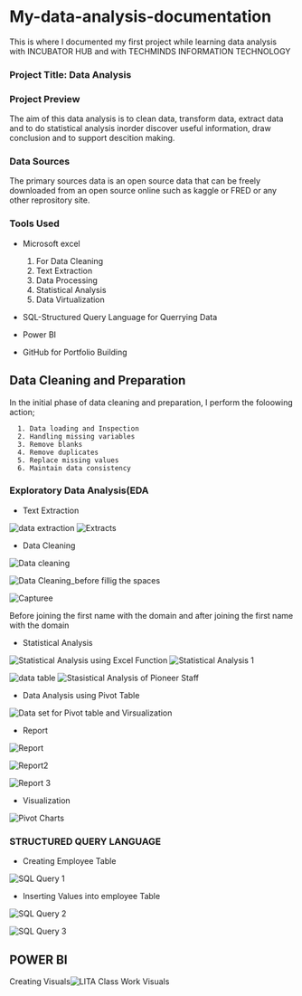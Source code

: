 # My-data-analysis-documentation
This is where I documented my first project while learning data analysis with INCUBATOR HUB  and with TECHMINDS INFORMATION TECHNOLOGY

### Project Title: Data Analysis

### Project Preview
The aim of this data analysis is to clean data, transform data, extract data and to do statistical analysis inorder discover useful information, draw conclusion and to support descition making.

### Data Sources
The primary sources data is an open source data that can be freely downloaded from an open source online such as kaggle or FRED or any other reprository site.

### Tools Used
- Microsoft excel 
  1. For Data Cleaning
  2. Text Extraction
  3. Data Processing
  4. Statistical Analysis
  5. Data Virtualization
 
- SQL-Structured Query Language for Querrying Data
- Power BI
- GitHub for Portfolio Building

## Data Cleaning and Preparation
In the initial phase of data cleaning and preparation, I perform the foloowing action;

      1. Data loading and Inspection
      2. Handling missing variables
      3. Remove blanks
      4. Remove duplicates
      5. Replace missing values
      6. Maintain data consistency

### Exploratory Data Analysis(EDA

- Text Extraction

  
![data extraction](https://github.com/user-attachments/assets/4232ab28-f7c2-4864-b649-09f867c035c2) ![Extracts](https://github.com/user-attachments/assets/85e297bd-726c-45f1-becb-8e7aa53050f1)


- Data Cleaning
  

![Data cleaning](https://github.com/user-attachments/assets/830cb887-d0aa-4357-96ef-463d38169392)        


![Data Cleaning_before fillig the spaces](https://github.com/user-attachments/assets/c680e6f8-5f74-4cec-839a-a4b5554d8843)

 ![Capturee](https://github.com/user-attachments/assets/12f87811-29df-46a5-af48-afb9a61adae7)

 Before joining the first name with the domain and after joining the first name with the domain

 - Statistical Analysis


 ![Statistical Analysis using Excel Function](https://github.com/user-attachments/assets/15c085c0-bd72-42e8-93f3-ac639e41bc5c)  ![Statistical Analysis 1](https://github.com/user-attachments/assets/e6e8226f-dc83-4261-b76d-4313006ef16e)

 ![data table](https://github.com/user-attachments/assets/b9ded8a4-f965-420d-985a-1f3f3b83d5a5)  ![Stasistical Analysis of Pioneer Staff](https://github.com/user-attachments/assets/c1162dcd-b64c-4554-95e4-e58aa1351634)

 - Data Analysis using Pivot Table

 ![Data set for Pivot table and Virsualization](https://github.com/user-attachments/assets/f0210dc1-3896-4b57-8bd2-0e2a87fe00bd)

 - Report
  
 ![Report](https://github.com/user-attachments/assets/f9b3d4a5-0ba8-48a3-976f-58b100dd39a6)

 ![Report2](https://github.com/user-attachments/assets/78c52e17-5bab-4671-be0d-d3135a4a0b22)

 ![Report 3](https://github.com/user-attachments/assets/58affe68-acb2-4f0d-b149-685d29421332)

 - Visualization
    
 ![Pivot Charts](https://github.com/user-attachments/assets/1053c4bb-6d0e-4206-8551-46987aa94e73)



 ### STRUCTURED QUERY LANGUAGE

 - Creating Employee Table

 ![SQL Query 1](https://github.com/user-attachments/assets/cc356983-a61c-442d-b761-b8b6d9166531)

 - Inserting Values into employee Table

 ![SQL Query 2](https://github.com/user-attachments/assets/d15eba3e-9411-4e49-a624-4c4bd18cb38d)

 ![SQL Query 3](https://github.com/user-attachments/assets/1302d349-6dc1-409c-8eec-1e8cf9ed157d)

## POWER BI

Creating Visuals![LITA Class Work Visuals](https://github.com/user-attachments/assets/9367f992-bace-47d9-bfea-f62988043c56)











 
 








      
    
